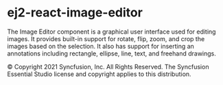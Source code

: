 # ej2-react-image-editor

The Image Editor component is a graphical user interface used for editing images. It provides built-in support for rotate, flip, zoom, and crop the images based on the selection. It also has support for inserting an annotations including rectangle, ellipse, line, text, and freehand drawings.

© Copyright 2021 Syncfusion, Inc. All Rights Reserved. The Syncfusion Essential Studio license and copyright applies to this distribution.


